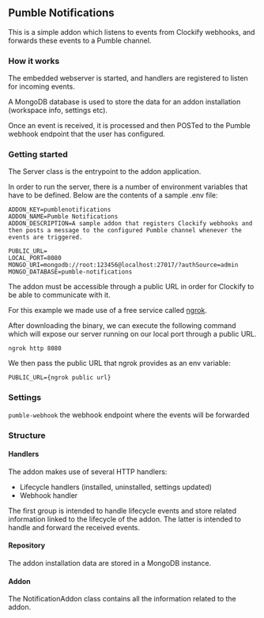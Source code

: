 ## Pumble Notifications

This is a simple addon which listens to events from Clockify webhooks, and forwards these events to a Pumble channel.

### How it works
The embedded webserver is started, and handlers are registered to listen for incoming events.

A MongoDB database is used to store the data for an addon installation (workspace info, settings etc).

Once an event is received, it is processed and then POSTed to the Pumble webhook endpoint that the user has configured.

### Getting started
The Server class is the entrypoint to the addon application.

In order to run the server, there is a number of environment variables that have to be defined.
Below are the contents of a sample .env file:
```
ADDON_KEY=pumblenotifications
ADDON_NAME=Pumble Notifications
ADDON_DESCRIPTION=A sample addon that registers Clockify webhooks and then posts a message to the configured Pumble channel whenever the events are triggered.

PUBLIC_URL=
LOCAL_PORT=8080
MONGO_URI=mongodb://root:123456@localhost:27017/?authSource=admin
MONGO_DATABASE=pumble-notifications
```

The addon must be accessible through a public URL in order for Clockify to be able to communicate with it.

For this example we made use of a free service called <a href="https://ngrok.com">ngrok</a>.

After downloading the binary, we can execute the following command which will expose our server running on our local port through a public URL.
```shell
ngrok http 8080
```

We then pass the public URL that ngrok provides as an env variable:
```
PUBLIC_URL={ngrok public url}
```

### Settings
```pumble-webhook```
the webhook endpoint where the events will be forwarded

### Structure
#### Handlers
The addon makes use of several HTTP handlers:
- Lifecycle handlers (installed, uninstalled, settings updated)
- Webhook handler

The first group is intended to handle lifecycle events and store related information linked to the lifecycle of the addon.
The latter is intended to handle and forward the received events.

#### Repository
The addon installation data are stored in a MongoDB instance.

#### Addon
The NotificationAddon class contains all the information related to the addon.